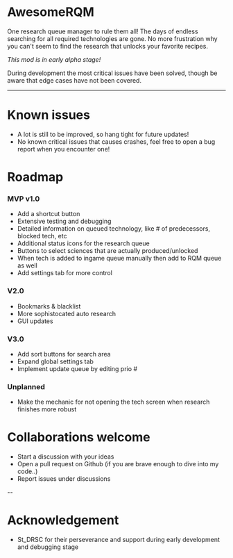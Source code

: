 # AwesomeRQM

One research queue manager to rule them all! The days of endless searching for all required technologies are gone. No more frustration why you can't seem to find the research that unlocks your favorite recipes.

_This mod is in early alpha stage!_

During development the most critical issues have been solved, though be aware that edge cases have not been covered.

---

# Known issues

-   A lot is still to be improved, so hang tight for future updates!
-   No known critical issues that causes crashes, feel free to open a bug report when you encounter one!

# Roadmap

### MVP v1.0

-   Add a shortcut button
-   Extensive testing and debugging
-   Detailed information on queued technology, like # of predecessors, blocked tech, etc
-   Additional status icons for the research queue
-   Buttons to select sciences that are actually produced/unlocked
-   When tech is added to ingame queue manually then add to RQM queue as well
-   Add settings tab for more control

### V2.0

-   Bookmarks & blacklist
-   More sophistocated auto research
-   GUI updates

### V3.0

-   Add sort buttons for search area
-   Expand global settings tab
-   Implement update queue by editing prio #

### Unplanned

-   Make the mechanic for not opening the tech screen when research finishes more robust

# Collaborations welcome

-   Start a discussion with your ideas
-   Open a pull request on Github (if you are brave enough to dive into my code..)
-   Report issues under discussions

--

# Acknowledgement

- St_DRSC for their perseverance and support during early development and debugging stage
